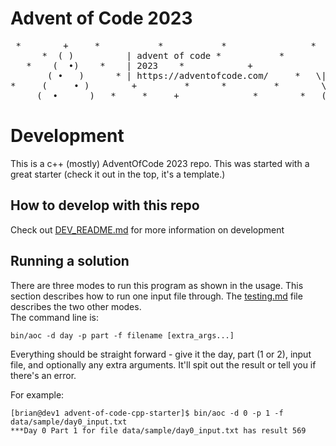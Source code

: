# Advent of Code 2023

<pre>
 *        +     *           *           *                *    ___ *    *
      *  ( )          | advent of code *           *         |   |
   *    (  •)    *    | 2023    *            +              .|-H-|.    *
       ( •   )      * | https://adventofcode.com/     *   \| (._.)
*     (     • )        +         *      *         *        \(  .  )--<  *
     (  •      )   *     *     +              *        *   (   .   )   +
</pre>

# Development

This is a c++ (mostly) AdventOfCode 2023 repo. This was started with a great starter (check it out in the top, it's a template.)

## How to develop with this repo

Check out [DEV_README.md](./DEV_README.md) for more information on development

## Running a solution
There are three modes to run this program as shown in the usage. This section describes how to run one input file through. The [testing.md](testing.md) file describes the two other modes.  
The command line is:

    bin/aoc -d day -p part -f filename [extra_args...]

Everything should be straight forward - give it the day, part (1 or 2), input file, and optionally any extra arguments. It'll spit out the result or tell you if there's an error.

For example:  

    [brian@dev1 advent-of-code-cpp-starter]$ bin/aoc -d 0 -p 1 -f data/sample/day0_input.txt
    ***Day 0 Part 1 for file data/sample/day0_input.txt has result 569
